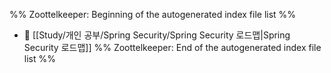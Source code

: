 %% Zoottelkeeper: Beginning of the autogenerated index file list  %%
- 📄 [[Study/개인 공부/Spring Security/Spring Security 로드맵|Spring Security 로드맵]]
%% Zoottelkeeper: End of the autogenerated index file list  %%
